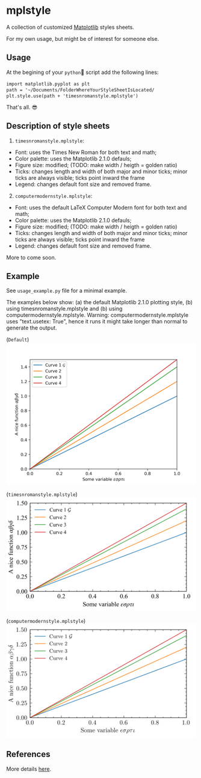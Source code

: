 # mplstyle
A collection of customized [Matplotlib](http://matplotlib.org) styles sheets. 

For my own usage, but  might be of interest for someone else.

## Usage
At the begining of your `python`🐍 script add the following lines:

~~~~
import matplotlib.pyplot as plt
path = '~/Documents/FolderWhereYourStyleSheetIsLocated/
plt.style.use(path + 'timesnromanstyle.mplstyle')
~~~~

That's all. 😎

## Description of style sheets

1. `timesnromanstyle.mplstyle`: 
  * Font: uses the Times New Roman for both text and math; 
  * Color palette: uses the Matplotlib 2.1.0 defauls; 
  * Figure size: modified; (TODO: make width / heigth = golden ratio)
  * Ticks: changes length and width of both major and minor ticks; minor ticks 
  are always visible; ticks point inward the frame
  * Legend: changes default font size and removed frame.
  
2. `computermodernstyle.mplstyle`: 
 * Font: uses the default LaTeX Computer Modern font for both text and math; 
 * Color palette: uses the Matplotlib 2.1.0 defauls; 
 * Figure size: modified; (TODO: make width / heigth = golden ratio)
 * Ticks: changes length and width of both major and minor ticks; minor ticks 
 are always visible; ticks point inward the frame
 * Legend: changes default font size and removed frame. 
  
More to come soon.
 
## Example
See `usage_example.py` file for a minimal example.

The examples below show: (a) the default Matplotlib 2.1.0 plotting style, 
(b) using timesnromanstyle.mplstyle and (b) using computermodernstyle.mplstyle.
Warning: computermodernstyle.mplstyle uses "text.usetex: True", hence it runs 
it might take longer than normal to generate the output.

(`Default`)
![example_default](example_default.png)

(`timesnromanstyle.mplstyle`)
![example_tmnroman](example_tmnroman.png)

(`computermodernstyle.mplstyle`)
![example_tmnroman](example_computermodern.png)


## References
More details [here](https://matplotlib.org/users/customizing.html).
